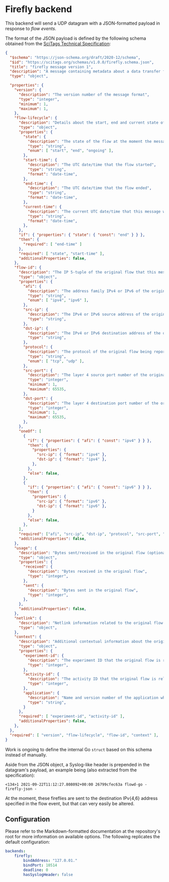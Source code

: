 # Firefly backend
This backend will send a UDP datagram with a JSON-formatted payload in response to *flow events*.

The format of the JSON payload is defined by the following schema obtained from the [SciTags Technical Specification](scitags-spec):

```json
{
  "$schema": "https://json-schema.org/draft/2020-12/schema",
  "$id": "https://scitags.org/schemas/v1.0.0/firefly.schema.json",
  "title": "firefly message version 1",
  "description": "A message containing metadata about a data transfer flow",
  "type": "object",

  "properties": {
    "version": {
      "description": "The version number of the message format",
      "type": "integer",
      "minimum": 1,
      "maximum": 1,
    },
    "flow-lifecycle": {
      "description": "Details about the start, end and current state of the flow",
      "type": "object",
      "properties": {
        "state": {
          "description": "The state of the flow at the moment the message was sent",
          "type": "string",
          "enum": [ "start", "end", "ongoing" ],
        },
        "start-time": {
          "description": "The UTC date/time that the flow started",
          "type": "string",
          "format": "date-time",
        },
        "end-time": {
          "description": "The UTC date/time that the flow ended",
          "type": "string",
          "format": "date-time",
        },
        "current-time": {
          "description": "The current UTC date/time that this message was launched",
          "type": "string",
          "format": "date-time",
        },
      },
      "if": { "properties": { "state": { "const": "end" } } },
      "then": {
        "required": [ "end-time" ]
      },
      "required": [ "state", "start-time" ],
      "additionalProperties": false,
    },
    "flow-id": {
      "description": "The IP 5-tuple of the original flow that this message is reporting about",
      "type": "object",
      "properties": {
        "afi": {
          "description": "The address family IPv4 or IPv6 of the original flow",
          "type": "string",
          "enum": [ "ipv4", "ipv6" ],
        },
        "src-ip": {
          "description": "The IPv4 or IPv6 source address of the original flow",
          "type": "string",
        },
        "dst-ip": {
          "description": "The IPv4 or IPv6 destination address of the original flow",
          "type": "string",
        },
        "protocol": {
          "description": "The protocol of the original flow being reported on",
          "type": "string",
          "enum": [ "tcp", "udp" ],
        },
        "src-port": {
          "description": "The layer 4 source port number of the original flow",
          "type": "integer",
          "minimum": 1,
          "maximum": 65535,
        },
        "dst-port": {
          "description": "The layer 4 destination port number of the original flow",
          "type": "integer",
          "minimum": 1,
          "maximum": 65535,
        },
      },
      "oneOf": [
        {
          "if": { "properties": { "afi": { "const": "ipv4" } } },
          "then": {
            "properties": {
              "src-ip": { "format": "ipv4" },
              "dst-ip": { "format": "ipv4" },
            },
          },
          "else": false,
        },
        {
          "if": { "properties": { "afi": { "const": "ipv6" } } },
          "then": {
            "properties": {
              "src-ip": { "format": "ipv6" },
              "dst-ip": { "format": "ipv6" },
            }
          },
          "else": false,
        },
      ],
      "required": ["afi", "src-ip", "dst-ip", "protocol", "src-port", "dst-port"],
      "additionalProperties": false,
    },
    "usage": {
      "description": "Bytes sent/received in the original flow (optional)",
      "type": "object",
      "properties": {
        "received": {
          "description": "Bytes received in the original flow",
          "type": "integer",
        },
        "sent": {
          "description": "Bytes sent in the original flow",
          "type": "integer",
        },
      },
      "additionalProperties": false,
    },
    "netlink": {
      "description": "Netlink information related to the original flow (optional)",
      "type": "object",      
    },
    "context": {
      "description": "Additional contextual information about the original flow",
      "type": "object",
      "properties": {
        "experiment-id": {
          "description": "The experiment ID that the original flow is related to",
          "type": "integer",
        },
        "activity-id": {
          "description": "The activity ID that the original flow is related to",
          "type": "integer",
        },
        "application": {
          "description": "Name and version number of the application which is initiating the original flow",
          "type": "string",
        }
      },
      "required": [ "experiment-id", "activity-id" ],
      "additionalProperties": false,
    },
  },
  "required": [ "version", "flow-lifecycle", "flow-id", "context" ],
}
```

Work is ongoing to define the internal Go `struct` based on this schema instead of manually.

Aside from the JSON object, a Syslog-like header is prepended in the datagram's payload, an example being (also extracted
from the specification):

    <134>1 2021-09-22T11:12:27.808092+00:00 26799cfec63a flowd-go - firefly-json -

At the moment, these fireflies are sent to the destination IPv{4,6} address specified in the flow event, but that can very
easily be altered.

## Configuration
Please refer to the Markdown-formatted documentation at the repository's root for more information on available
options. The following replicates the default configuration:

```yaml
backends:
    firefly:
        bindAddress: "127.0.01."
        bindPort: 10514
        deadline: 0
        hasSyslogHeader: false
```

<!-- REFs -->
[scitags-spec]: https://docs.google.com/document/d/1x9JsZ7iTj44Ta06IHdkwpv5Q2u4U2QGLWnUeN2Zf5ts/edit?tab=t.0
